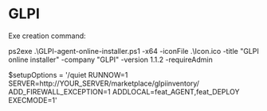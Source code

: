 # GLPI

Exe creation command:

ps2exe .\GLPI-agent-online-installer.ps1 -x64 -iconFile .\Icon.ico -title "GLPI online installer" -company "GLPI" -version 1.1.2 -requireAdmin

$setupOptions = '/quiet RUNNOW=1 SERVER=http://YOUR_SERVER/marketplace/glpiinventory/ ADD_FIREWALL_EXCEPTION=1 ADDLOCAL=feat_AGENT,feat_DEPLOY EXECMODE=1'
